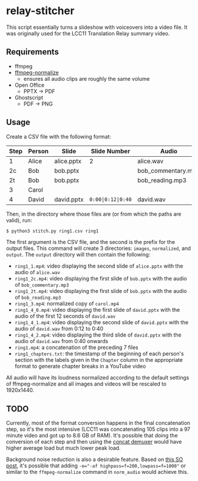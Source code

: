 # relay-stitcher

This script essentially turns a slideshow with voiceovers into a video file.
It was originally used for the LCC11 Translation Relay summary video.

## Requirements

- ffmpeg
- [ffmpeg-normalize](https://github.com/slhck/ffmpeg-normalize)
  - ensures all audio clips are roughly the same volume
- Open Office
  - PPTX → PDF
- Ghostscript
  - PDF → PNG

## Usage

Create a CSV file with the following format:

| Step | Person | Slide | Slide Number | Audio | Video | Chapter |
|------|--------|-------|--------------|-------|-------|---------|
| 1 | Alice | alice.pptx | 2 | alice.wav | | Torch 1 |
| 2c | Bob | bob.pptx | | bob_commentary.mp3 | | Torch 2 |
| 2t | Bob | bob.pptx | | bob_reading.mp3 | | |
| 3 | Carol | | | | carol.mp4 | Torch 3 |
| 4 | David | david.pptx | `0:00\|0:12\|0:40` | david.wav | | Torch 4 |

Then, in the directory where those files are (or from which the paths are valid), run:

```bash
$ python3 stitch.py ring1.csv ring1
```

The first argument is the CSV file, and the second is the prefix for the output files.
This command will create 3 directories: `images`, `normalized`, and `output`.
The `output` directory will then contain the following:

- `ring1_1.mp4`: video displaying the second slide of `alice.pptx` with the audio of `alice.wav`
- `ring1_2c.mp4`: video displaying the first slide of `bob.pptx` with the audio of `bob_commentary.mp3`
- `ring1_2t.mp4`: video displaying the first slide of `bob.pptx` with the audio of `bob_reading.mp3`
- `ring1_3.mp4`: normalized copy of `carol.mp4`
- `ring1_4_0.mp4`: video displaying the first slide of `david.pptx` with the audio of the first 12 seconds of `david.wav`
- `ring1_4_1.mp4`: video displaying the second slide of `david.pptx` with the audio of `david.wav` from 0:12 to 0:40
- `ring1_4_2.mp4`: video displaying the third slide of `david.pptx` with the audio of `david.wav` from 0:40 onwards
- `ring1.mp4`: a concatenation of the preceding 7 files
- `ring1_chapters.txt`: the timestamp of the beginning of each person's section with the labels given in the `Chapter` column in the appropriate format to generate chapter breaks in a YouTube video

All audio will have its loudness normalized according to the default settings of ffmpeg-normalize and all images and videos will be rescaled to 1920x1440.

## TODO

Currently, most of the format conversion happens in the final concatenation step, so it's the most intensive (LCC11 was concatenating 105 clips into a 97 minute video and got up to 8.6 GB of RAM).
It's possible that doing the conversion of each step and then using the [concat demuxer](https://trac.ffmpeg.org/wiki/Concatenate) would have higher average load but much lower peak load.

Background noise reduction is also a desirable feature.
Based on [this SO post](https://superuser.com/questions/733061/reduce-background-noise-and-optimize-the-speech-from-an-audio-clip-using-ffmpeg), it's possible that adding `-e="-af highpass=f=200,lowpass=f=1000"` or similar to the `ffmpeg-normalize` command in `norm_audio` would achieve this.
